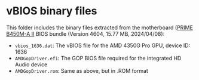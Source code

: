 # vBIOS binary files
This folder includes the binary files extracted from the motherboard ([PRIME B450M-A II](https://www.asus.com/ch-en/motherboards-components/motherboards/prime/prime-b450m-a-ii/) BIOS bundle (Version 4604, 15.77 MB, 2024/04/08):
* ```vbios_1636.dat```: The vBIOS file for the AMD 4350G Pro GPU, device ID: 1636
* ```AMDGopDriver.efi```: The GOP BIOS file required for the integrated HD Audio device
* ```AMDGopDriver.rom```: Same as above, but in .ROM format
